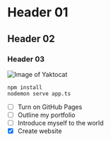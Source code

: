 # Header 01
## Header 02
### Header 03

![Image of Yaktocat](https://octodex.github.com/images/yaktocat.png)

```
npm install
nodemon serve app.ts
```

- [ ] Turn on GitHub Pages
- [ ] Outline my portfolio
- [ ] Introduce myself to the world
- [x] Create website
